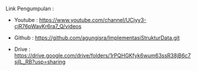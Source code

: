 Link Pengumpulan :

- Youtube : https://www.youtube.com/channel/UCiyy3-cjR76pWavKr6ra7_Q/videos

- Github	: https://github.com/agungisra/ImplementasiStrukturData.git

- Drive		: https://drive.google.com/drive/folders/1rPQHGKfyk6wum63ssR38jB6c7sjIL_RB?usp=sharing
